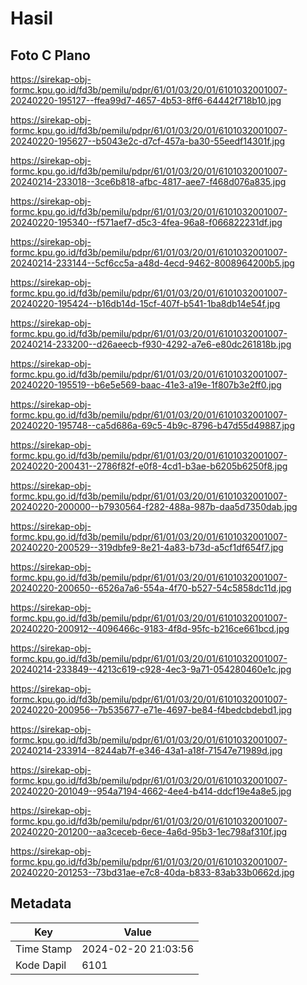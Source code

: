 # Hasil

## Foto C Plano

https://sirekap-obj-formc.kpu.go.id/fd3b/pemilu/pdpr/61/01/03/20/01/6101032001007-20240220-195127--ffea99d7-4657-4b53-8ff6-64442f718b10.jpg

https://sirekap-obj-formc.kpu.go.id/fd3b/pemilu/pdpr/61/01/03/20/01/6101032001007-20240220-195627--b5043e2c-d7cf-457a-ba30-55eedf14301f.jpg

https://sirekap-obj-formc.kpu.go.id/fd3b/pemilu/pdpr/61/01/03/20/01/6101032001007-20240214-233018--3ce6b818-afbc-4817-aee7-f468d076a835.jpg

https://sirekap-obj-formc.kpu.go.id/fd3b/pemilu/pdpr/61/01/03/20/01/6101032001007-20240220-195340--f571aef7-d5c3-4fea-96a8-f066822231df.jpg

https://sirekap-obj-formc.kpu.go.id/fd3b/pemilu/pdpr/61/01/03/20/01/6101032001007-20240214-233144--5cf6cc5a-a48d-4ecd-9462-8008964200b5.jpg

https://sirekap-obj-formc.kpu.go.id/fd3b/pemilu/pdpr/61/01/03/20/01/6101032001007-20240220-195424--b16db14d-15cf-407f-b541-1ba8db14e54f.jpg

https://sirekap-obj-formc.kpu.go.id/fd3b/pemilu/pdpr/61/01/03/20/01/6101032001007-20240214-233200--d26aeecb-f930-4292-a7e6-e80dc261818b.jpg

https://sirekap-obj-formc.kpu.go.id/fd3b/pemilu/pdpr/61/01/03/20/01/6101032001007-20240220-195519--b6e5e569-baac-41e3-a19e-1f807b3e2ff0.jpg

https://sirekap-obj-formc.kpu.go.id/fd3b/pemilu/pdpr/61/01/03/20/01/6101032001007-20240220-195748--ca5d686a-69c5-4b9c-8796-b47d55d49887.jpg

https://sirekap-obj-formc.kpu.go.id/fd3b/pemilu/pdpr/61/01/03/20/01/6101032001007-20240220-200431--2786f82f-e0f8-4cd1-b3ae-b6205b6250f8.jpg

https://sirekap-obj-formc.kpu.go.id/fd3b/pemilu/pdpr/61/01/03/20/01/6101032001007-20240220-200000--b7930564-f282-488a-987b-daa5d7350dab.jpg

https://sirekap-obj-formc.kpu.go.id/fd3b/pemilu/pdpr/61/01/03/20/01/6101032001007-20240220-200529--319dbfe9-8e21-4a83-b73d-a5cf1df654f7.jpg

https://sirekap-obj-formc.kpu.go.id/fd3b/pemilu/pdpr/61/01/03/20/01/6101032001007-20240220-200650--6526a7a6-554a-4f70-b527-54c5858dc11d.jpg

https://sirekap-obj-formc.kpu.go.id/fd3b/pemilu/pdpr/61/01/03/20/01/6101032001007-20240220-200912--4096466c-9183-4f8d-95fc-b216ce661bcd.jpg

https://sirekap-obj-formc.kpu.go.id/fd3b/pemilu/pdpr/61/01/03/20/01/6101032001007-20240214-233849--4213c619-c928-4ec3-9a71-054280460e1c.jpg

https://sirekap-obj-formc.kpu.go.id/fd3b/pemilu/pdpr/61/01/03/20/01/6101032001007-20240220-200956--7b535677-e71e-4697-be84-f4bedcbdebd1.jpg

https://sirekap-obj-formc.kpu.go.id/fd3b/pemilu/pdpr/61/01/03/20/01/6101032001007-20240214-233914--8244ab7f-e346-43a1-a18f-71547e71989d.jpg

https://sirekap-obj-formc.kpu.go.id/fd3b/pemilu/pdpr/61/01/03/20/01/6101032001007-20240220-201049--954a7194-4662-4ee4-b414-ddcf19e4a8e5.jpg

https://sirekap-obj-formc.kpu.go.id/fd3b/pemilu/pdpr/61/01/03/20/01/6101032001007-20240220-201200--aa3ceceb-6ece-4a6d-95b3-1ec798af310f.jpg

https://sirekap-obj-formc.kpu.go.id/fd3b/pemilu/pdpr/61/01/03/20/01/6101032001007-20240220-201253--73bd31ae-e7c8-40da-b833-83ab33b0662d.jpg


## Metadata

| Key        | Value               |
| ---------- | ------------------- |
| Time Stamp | 2024-02-20 21:03:56 |
| Kode Dapil | 6101                |



